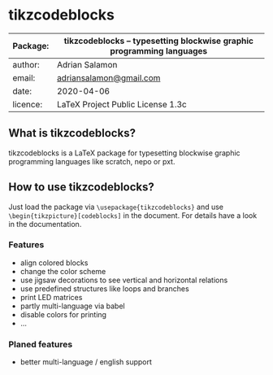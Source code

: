 # tikzcodeblocks


|Package:    | tikzcodeblocks – typesetting blockwise graphic programming languages|
|------------|------------------------------------------------------------|
|author:     |Adrian Salamon                                              |
|email:      |adriansalamon@gmail.com                                     |
|date:       |2020-04-06                                                  |
|licence:    |LaTeX Project Public License 1.3c                           |

## What is tikzcodeblocks?
tikzcodeblocks is a LaTeX package for typesetting blockwise graphic programming languages like scratch, nepo or pxt.

## How to use tikzcodeblocks?
Just load the package via  `\usepackage{tikzcodeblocks}` and use `\begin{tikzpicture}[codeblocks]` in the document. For details have a look in the documentation.


### Features

- align colored blocks
- change the color scheme
- use jigsaw decorations to see vertical and horizontal relations
- use predefined structures like loops and branches
- print LED matrices
- partly multi-language via babel
- disable colors for printing
- ...

### Planed features

- better multi-language / english support
